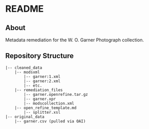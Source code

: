 # README

## About
Metadata remediation for the W. O. Garner Photograph collection.

## Repository Structure

```
|-- cleaned_data
    |-- modsxml
        |-- garner:1.xml
        |-- garner:2.xml
        |-- etc.
    |-- remediation_files
        |-- garner.openrefine.tar.gz
        |-- garner.xpr
        |-- modscollection.xml
	|-- open_refine_template.md
        |-- splitter.xsl
|-- original_data
    |-- garner.csv (pulled via OAI)

```
